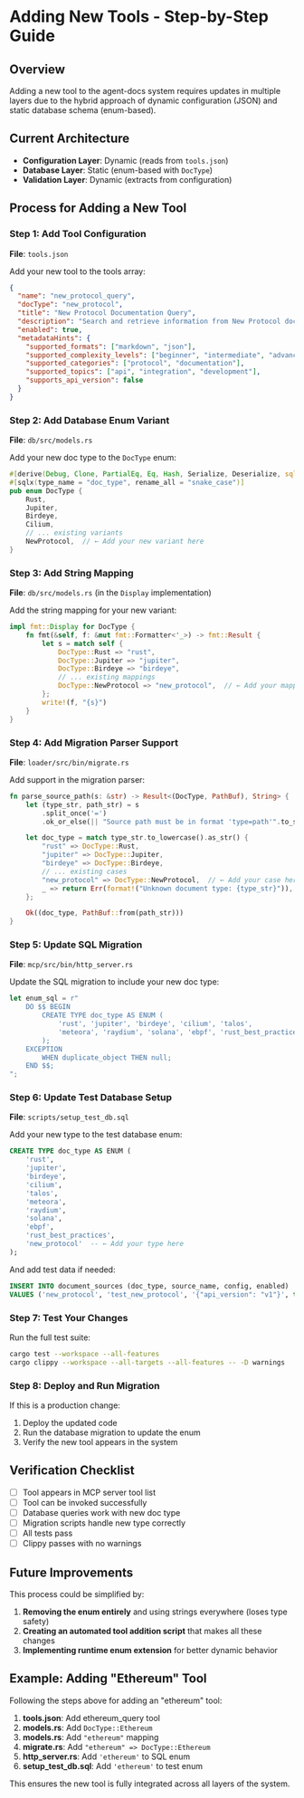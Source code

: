 # Adding New Tools - Step-by-Step Guide

## Overview

Adding a new tool to the agent-docs system requires updates in multiple layers due to the hybrid approach of dynamic configuration (JSON) and static database schema (enum-based).

## Current Architecture

- **Configuration Layer**: Dynamic (reads from `tools.json`)
- **Database Layer**: Static (enum-based with `DocType`)
- **Validation Layer**: Dynamic (extracts from configuration)

## Process for Adding a New Tool

### Step 1: Add Tool Configuration

**File**: `tools.json`

Add your new tool to the tools array:

```json
{
  "name": "new_protocol_query",
  "docType": "new_protocol",
  "title": "New Protocol Documentation Query",
  "description": "Search and retrieve information from New Protocol documentation",
  "enabled": true,
  "metadataHints": {
    "supported_formats": ["markdown", "json"],
    "supported_complexity_levels": ["beginner", "intermediate", "advanced"],
    "supported_categories": ["protocol", "documentation"],
    "supported_topics": ["api", "integration", "development"],
    "supports_api_version": false
  }
}
```

### Step 2: Add Database Enum Variant

**File**: `db/src/models.rs`

Add your new doc type to the `DocType` enum:

```rust
#[derive(Debug, Clone, PartialEq, Eq, Hash, Serialize, Deserialize, sqlx::Type)]
#[sqlx(type_name = "doc_type", rename_all = "snake_case")]
pub enum DocType {
    Rust,
    Jupiter,
    Birdeye,
    Cilium,
    // ... existing variants
    NewProtocol,  // ← Add your new variant here
}
```

### Step 3: Add String Mapping

**File**: `db/src/models.rs` (in the `Display` implementation)

Add the string mapping for your new variant:

```rust
impl fmt::Display for DocType {
    fn fmt(&self, f: &mut fmt::Formatter<'_>) -> fmt::Result {
        let s = match self {
            DocType::Rust => "rust",
            DocType::Jupiter => "jupiter",
            DocType::Birdeye => "birdeye",
            // ... existing mappings
            DocType::NewProtocol => "new_protocol",  // ← Add your mapping here
        };
        write!(f, "{s}")
    }
}
```

### Step 4: Add Migration Parser Support

**File**: `loader/src/bin/migrate.rs`

Add support in the migration parser:

```rust
fn parse_source_path(s: &str) -> Result<(DocType, PathBuf), String> {
    let (type_str, path_str) = s
        .split_once('=')
        .ok_or_else(|| "Source path must be in format 'type=path'".to_string())?;

    let doc_type = match type_str.to_lowercase().as_str() {
        "rust" => DocType::Rust,
        "jupiter" => DocType::Jupiter,
        "birdeye" => DocType::Birdeye,
        // ... existing cases
        "new_protocol" => DocType::NewProtocol,  // ← Add your case here
        _ => return Err(format!("Unknown document type: {type_str}")),
    };

    Ok((doc_type, PathBuf::from(path_str)))
}
```

### Step 5: Update SQL Migration

**File**: `mcp/src/bin/http_server.rs`

Update the SQL migration to include your new doc type:

```rust
let enum_sql = r"
    DO $$ BEGIN
        CREATE TYPE doc_type AS ENUM (
            'rust', 'jupiter', 'birdeye', 'cilium', 'talos',
            'meteora', 'raydium', 'solana', 'ebpf', 'rust_best_practices', 'new_protocol'  // ← Add your type here
        );
    EXCEPTION
        WHEN duplicate_object THEN null;
    END $$;
";
```

### Step 6: Update Test Database Setup

**File**: `scripts/setup_test_db.sql`

Add your new type to the test database enum:

```sql
CREATE TYPE doc_type AS ENUM (
    'rust',
    'jupiter',
    'birdeye',
    'cilium',
    'talos',
    'meteora',
    'raydium',
    'solana',
    'ebpf',
    'rust_best_practices',
    'new_protocol'  -- ← Add your type here
);
```

And add test data if needed:

```sql
INSERT INTO document_sources (doc_type, source_name, config, enabled)
VALUES ('new_protocol', 'test_new_protocol', '{"api_version": "v1"}', true);
```

### Step 7: Test Your Changes

Run the full test suite:

```bash
cargo test --workspace --all-features
cargo clippy --workspace --all-targets --all-features -- -D warnings
```

### Step 8: Deploy and Run Migration

If this is a production change:

1. Deploy the updated code
2. Run the database migration to update the enum
3. Verify the new tool appears in the system

## Verification Checklist

- [ ] Tool appears in MCP server tool list
- [ ] Tool can be invoked successfully
- [ ] Database queries work with new doc type
- [ ] Migration scripts handle new type correctly
- [ ] All tests pass
- [ ] Clippy passes with no warnings

## Future Improvements

This process could be simplified by:

1. **Removing the enum entirely** and using strings everywhere (loses type safety)
2. **Creating an automated tool addition script** that makes all these changes
3. **Implementing runtime enum extension** for better dynamic behavior

## Example: Adding "Ethereum" Tool

Following the steps above for adding an "ethereum" tool:

1. **tools.json**: Add ethereum_query tool
2. **models.rs**: Add `DocType::Ethereum`
3. **models.rs**: Add `"ethereum"` mapping
4. **migrate.rs**: Add `"ethereum" => DocType::Ethereum`
5. **http_server.rs**: Add `'ethereum'` to SQL enum
6. **setup_test_db.sql**: Add `'ethereum'` to test enum

This ensures the new tool is fully integrated across all layers of the system.
